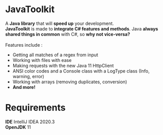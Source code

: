 # JavaToolkit
A **Java library** that will **speed up** your development.<br/>
**JavaToolkit** is made to **integrate C# features and methods**. Java **always shared things in common** with C#, so **why not vice-versa?**<br/><br/>
Features include :<br/>
- Getting all matches of a regex from input
- Working with files with ease
- Making requests with the new Java 11 HttpClient
- ANSI color codes and a Console class with a LogType class (Info, warning, error)
- Working with arrays (removing duplicates, conversion)
- **And more!**

# Requirements
**IDE** IntelliJ IDEA 2020.3<br/>
**OpenJDK** 11

